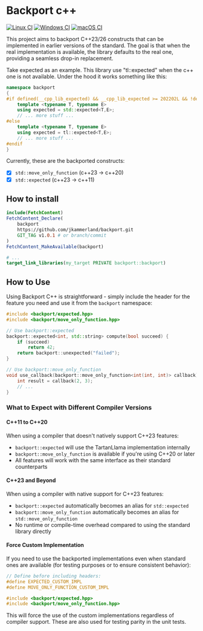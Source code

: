 # Backport c++

[![Linux CI](https://github.com/jkammerland/backport/actions/workflows/ubuntu_ci.yml/badge.svg?branch=master)](https://github.com/jkammerland/backport/actions/workflows/ubuntu_ci.yml)
[![Windows CI](https://github.com/jkammerland/backport/actions/workflows/windows_ci.yml/badge.svg?branch=master)](https://github.com/jkammerland/backport/actions/workflows/windows_ci.yml)
[![macOS CI](https://github.com/jkammerland/backport/actions/workflows/macos_ci.yml/badge.svg?branch=master)](https://github.com/jkammerland/backport/actions/workflows/macos_ci.yml)

This project aims to backport C++23/26 constructs that can be implemented in earlier versions of the standard. The goal is that 
when the real implementation is available, the library defaults to the real one, providing a seamless drop-in replacement.

Take expected as an example. This library use "tl::expected" when the c++ one is not available. Under the hood it works something like this:

```cpp
namespace backport
{
#if defined(__cpp_lib_expected) && __cpp_lib_expected >= 202202L && !defined(EXPECTED_CUSTOM_IMPL)
    template <typename T, typename E>
    using expected = std::expected<T,E>;
    // ... more stuff ...
#else
    template <typename T, typename E>
    using expected = tl::expected<T,E>;
    // ... more stuff ...
#endif
}
```

Currently, these are the backported constructs:

- [x] `std::move_only_function` (c++23 -> c++20)
- [x] `std::expected` (c++23 -> c++11)

## How to install

```cmake
include(FetchContent)
FetchContent_Declare(
    backport
    https://github.com/jkammerland/backport.git
    GIT_TAG v1.0.1 # or branch/commit
)
FetchContent_MakeAvailable(backport)

# ...
target_link_libraries(my_target PRIVATE backport::backport)
```

## How to Use

Using Backport C++ is straightforward - simply include the header for the feature you need and use it from the `backport` namespace:

```cpp
#include <backport/expected.hpp>
#include <backport/move_only_function.hpp>

// Use backport::expected
backport::expected<int, std::string> compute(bool succeed) {
    if (succeed)
        return 42;
    return backport::unexpected("failed");
}

// Use backport::move_only_function
void use_callback(backport::move_only_function<int(int, int)> callback) {
    int result = callback(2, 3);
    // ...
}
```

### What to Expect with Different Compiler Versions

#### C++11 to C++20

When using a compiler that doesn't natively support C++23 features:

- `backport::expected` will use the TartanLlama implementation internally
- `backport::move_only_function` is available if you're using C++20 or later
- All features will work with the same interface as their standard counterparts

#### C++23 and Beyond

When using a compiler with native support for C++23 features:

- `backport::expected` automatically becomes an alias for `std::expected`
- `backport::move_only_function` automatically becomes an alias for `std::move_only_function`
- No runtime or compile-time overhead compared to using the standard library directly

#### Force Custom Implementation

If you need to use the backported implementations even when standard ones are available (for testing purposes or to ensure consistent behavior):

```cpp
// Define before including headers:
#define EXPECTED_CUSTOM_IMPL
#define MOVE_ONLY_FUNCTION_CUSTOM_IMPL

#include <backport/expected.hpp>
#include <backport/move_only_function.hpp>
```

This will force the use of the custom implementations regardless of compiler support. These are also used for testing parity in the unit tests.
```